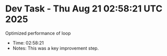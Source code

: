 # Dev Task - Thu Aug 21 02:58:21 UTC 2025
Optimized performance of loop
- Time: 02:58:21
- Notes: This was a key improvement step.
